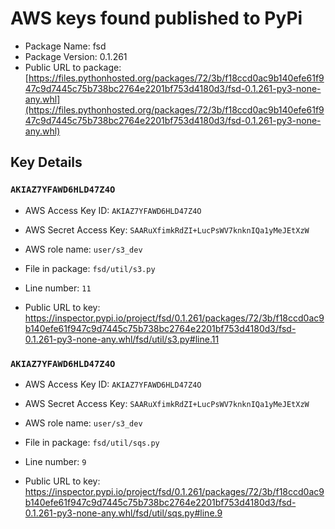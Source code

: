 # AWS keys found published to PyPi

* Package Name: fsd
* Package Version: 0.1.261
* Public URL to package: [https://files.pythonhosted.org/packages/72/3b/f18ccd0ac9b140efe61f947c9d7445c75b738bc2764e2201bf753d4180d3/fsd-0.1.261-py3-none-any.whl](https://files.pythonhosted.org/packages/72/3b/f18ccd0ac9b140efe61f947c9d7445c75b738bc2764e2201bf753d4180d3/fsd-0.1.261-py3-none-any.whl)

## Key Details

### `AKIAZ7YFAWD6HLD47Z4O`

* AWS Access Key ID: `AKIAZ7YFAWD6HLD47Z4O`
* AWS Secret Access Key: `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` 
* AWS role name: `user/s3_dev`
* File in package: `fsd/util/s3.py`
* Line number: `11`

* Public URL to key: https://inspector.pypi.io/project/fsd/0.1.261/packages/72/3b/f18ccd0ac9b140efe61f947c9d7445c75b738bc2764e2201bf753d4180d3/fsd-0.1.261-py3-none-any.whl/fsd/util/s3.py#line.11



### `AKIAZ7YFAWD6HLD47Z4O`

* AWS Access Key ID: `AKIAZ7YFAWD6HLD47Z4O`
* AWS Secret Access Key: `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` 
* AWS role name: `user/s3_dev`
* File in package: `fsd/util/sqs.py`
* Line number: `9`

* Public URL to key: https://inspector.pypi.io/project/fsd/0.1.261/packages/72/3b/f18ccd0ac9b140efe61f947c9d7445c75b738bc2764e2201bf753d4180d3/fsd-0.1.261-py3-none-any.whl/fsd/util/sqs.py#line.9


